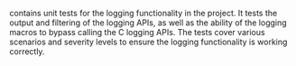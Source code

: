 contains unit tests for the logging functionality in the project. It tests the output and filtering of the logging APIs, as well as the ability of the logging macros to bypass calling the C logging APIs. The tests cover various scenarios and severity levels to ensure the logging functionality is working correctly.